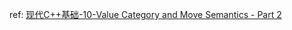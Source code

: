 ref: [现代C++基础-10-Value Category and Move Semantics - Part 2](https://www.bilibili.com/video/BV1DRBsYdESQ?spm_id_from=333.788.player.switch&vd_source=27d3b33a76014ebb5a906ad40fa382de)

